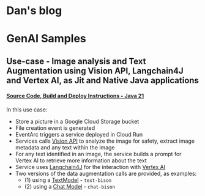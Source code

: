 # Dan's blog

# GenAI Samples

## Use-case - Image analysis and Text Augmentation using Vision API, Langchain4J and Vertex AI, as Jit and Native Java applications
#### [Source Code, Build and Deploy Instructions - Java 21](image-vision-vertex-langchain/README.md)

In this use case:
* Store a picture in a Google Cloud Storage bucket
* File creation event is generated
* EventArc triggers a service deployed in Cloud Run
* Services calls [Vision API](https://cloud.google.com/vision?hl=en) to analyze the image for safety, extract image metadata and any text within the image
* For any text identified in an image, the service builds a prompt for Vertex AI to retrieve more information about the text
* Service uses [Langchain4J](https://github.com/langchain4j/langchain4j) for the interaction with [Vertex AI](https://cloud.google.com/vertex-ai?hl=en#section-1)
* Two versions of the data augmentation calls are provided, as examples: 
  * (1) using a [TextModel](https://cloud.google.com/vertex-ai/docs/generative-ai/model-reference/text) - `text-bison` 
  * (2) using a [Chat Model](https://cloud.google.com/vertex-ai/docs/generative-ai/model-reference/text-chat) - `chat-bison`